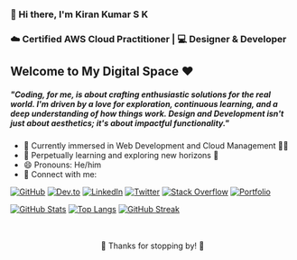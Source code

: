 
### 👋 Hi there, I'm Kiran Kumar S K
### ☁️ Certified AWS Cloud Practitioner | 💻 Designer & Developer

## Welcome to My Digital Space ❤️

##### "Coding, for me, is about crafting enthusiastic solutions for the real world. I'm driven by a love for exploration, continuous learning, and a deep understanding of how things work. Design and Development isn't just about aesthetics; it's about impactful functionality."

- 🔭 Currently immersed in Web Development and Cloud Management 👩‍💻
- 🌱 Perpetually learning and exploring new horizons 🤣
- 😄 Pronouns: He/him
- 🔗 Connect with me:

[![GitHub](https://img.shields.io/badge/-GitHub-000?style=flat-square&logo=github)](https://github.com/kirankumarsk)
[![Dev.to](https://img.shields.io/badge/-Dev.to-0A0A0A?style=flat-square&logo=devdotto)](https://dev.to/kirankumarsk)
[![LinkedIn](https://img.shields.io/badge/-LinkedIn-0077B5?style=flat-square&logo=linkedin)](https://www.linkedin.com/in/kiran-kumar-s-k-b57819196/)
[![Twitter](https://img.shields.io/badge/-Twitter-1DA1F2?style=flat-square&logo=twitter)](https://twitter.com/Kiranskkumar2)
[![Stack Overflow](https://img.shields.io/badge/-Stack%20Overflow-FE7A16?style=flat-square&logo=stackoverflow)](https://stackoverflow.com/users/14902467/kiran-kumar-s-k)
[![Portfolio](https://img.shields.io/badge/-Website-4c1?style=flat-square&logo=icloud)](https://kirankumarsk.github.io/Portfolio)

[![GitHub Stats](https://github-readme-stats.vercel.app/api?username=kirankumarsk&show_icons=true&theme=dracula)](https://github.com/anuraghazra/github-readme-stats)
[![Top Langs](https://github-readme-stats.vercel.app/api/top-langs/?username=kirankumarsk&layout=compact&theme=dracula)](https://github.com/anuraghazra/github-readme-stats)
[![GitHub Streak](https://github-readme-streak-stats.herokuapp.com/?user=kirankumarsk&theme=dracula)](https://github.com/DenverCoder1/github-readme-streak-stats)

<br>
</br>
<div align="center">🙏 Thanks for stopping by! 🙏
</div>
